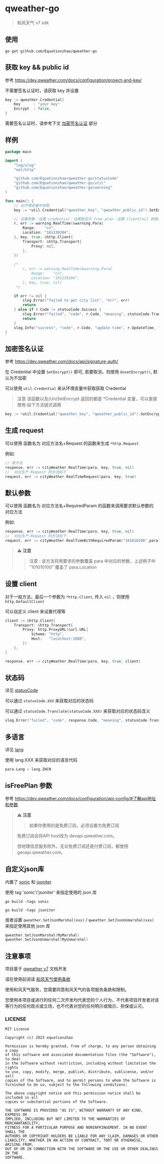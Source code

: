 # qweather-go

> 和风天气 v7 sdk

## 使用

```shell
go get github.com/Equationzhao/qweather-go
```

## 获取 key && public id

参考 https://dev.qweather.com/docs/configuration/project-and-key/

不需要签名认证时，请获取 key 并设置
```go
key := qweather.Credential{
    Key      : "your key"
    Encrypt  : false,
}
```

需要签名认证时，请参考下文 [加密签名认证](#加密签名认证) 部分

## 样例

```go
package main

import (
	"log/slog"
	"net/http"

	"github.com/Equationzhao/qweather-go/statusCode"
	"github.com/Equationzhao/qweather-go/util"
	"github.com/Equationzhao/qweather-go/warning"
)

func main() {
	// 从环境变量中获取
	key := *util.Credential("qweather_key", "qweather_public_id").SetEncrypt()

	// 设置参数｜设置 credential｜设置是否为 free plan｜设置 client(nil 则使用 DefaultClient)
	r, err := warning.RealTime(&warning.Para{
		Range:    "cn",
		Location: "101230204",
	}, key, true, &http.Client{
		Transport: &http.Transport{
			Proxy: nil,
		},
	})
	
	/*
	    r, err := warning.RealTime(&warning.Para{
			Range:    "cn",
			Location: "101230204",
		}, key, true, nil)
	 */

	if err != nil {
		slog.Error("failed to get city list", "err", err)
		return
	} else if r.Code != statusCode.Success {
		slog.Error("failed", "code", r.Code, "meaning", statusCode.Translate(r.Code))
		return
	}
	slog.Info("success", "code", r.Code, "update time", r.UpdateTime, "warning", r.Warning[0].Text)
}
```

## 加密签名认证

参考 https://dev.qweather.com/docs/api/signature-auth/

在 Credential 中设置 `SetEncrypt()` 即可, 若要取消，则使用 `UnsetEncrypt()`, 默认为不加密

可以使用 `util.Credential` 来从环境变量中获取获取 Credential

> 注意 该函数以及(Un)SetEncrypt 返回的都是 *Credential 变量，可以直接使用 如下方法链式调用

```go
key := *util.Credential("qweather_key", "qweather_public_id").SetEncrypt()
```

## 生成 request

可以使用 函数名为 对应方法名+Request 的函数来生成 `*http.Request`

例如:
```go
// 原方法
response, err := cityWeather.RealTime(para, key, true, nil)
//  对应生产 Request 的方法如下
request, err := cityWeather.RealTimeRequest(para, key, true)
```

## 默认参数

可以使用 函数名为 对应方法名+RequiredParam 的函数来调用要求默认参数的 对应方法

例如:
```go
response, err := cityWeather.RealTime(para, key, true, nil)
//  对应生产 Request 的方法如下
request, err := cityWeather.RealTimeWithRequiredParam("101010100",para, key, true，nil)
```

> **⚠ 注意**
> 
> > 注意 : 该方法将用要求的参数覆盖 para 中对应的参数，上述例子中 "101010100" 覆盖了 para.Location

## 设置 client

对于一般方法，最后一个参数为 `*http.Client`, 传入 `nil` ，则使用 `http.DefaultClient`

可以自定义 client 来设置代理等

```go
client := &http.Client{
    Transport: &http.Transport{
        Proxy: http.ProxyURL(&url.URL{
            Scheme: "http",
            Host:   "localhost:1080",
        })
    },
}

response, err := cityWeather.RealTime(para, key, true, client)
```

## 状态码

详见 [statusCode](statusCode/README.md)

可以通过 `statusCode.XXX` 来获取对应的状态码

可以通过 `statusCode.Translate(statusCode.XXX)` 来获取对应的状态码含义

```go
slog.Error("failed", "code", response.Code, "meaning", statusCode.Translate(response.Code))
```

## 多语言

详见 [lang](lang/README.md)

使用 lang.XXX 来获取对应的语言代码

```go
para.Lang = lang.ZHCN
```

## isFreePlan 参数

参考 https://dev.qweather.com/docs/configuration/api-config/#了解api地址和参数

> **⚠ 注意**
> 
> >如果你使用的是免费订阅，必须设置为免费订阅
> 
>  免费订阅会将API host改为 devapi.qweather.com。
> 
>  但地理信息服务除外，无论免费订阅还是付费订阅，都使用geoapi.qweather.com。

##  自定义json库

内置了 [sonic](https://github.com/bytedance/sonic) 和 [jsoniter](https://github.com/json-iterator/go)

使用 tag 'sonic'/'jsoniter' 来指定使用的 json 库

```shell
go build -tags sonic
```

```shell
go build -tags jsoniter
```

或者设置 `qweather.SetJsonMarshal(xxx)` / `qweather.SetJsonUnmarshal(xxx)` 来指定使用其他 json 库

```go
qweather.SetJsonMarshal(MyMarshal)
qweather.SetJsonUnmarshal(MyUnmarshal)
```

## 注意事项

项目基于 [qweather v7](https://dev.qweather.com/docs/) 文档开发

请在使用前阅读 [和风天气使用条款](https://dev.qweather.com/docs/terms/)

使用和风天气服务，您需要同意和风天气的各项服务条款和限制。

您使用本项目或进行的任何二次开发均代表您的个人行为，不代表项目开发者对该等行为的任何观点或立场，也不代表对您的任何明示或暗示、担保或认可。

### LICENSE

```text
MIT License

Copyright (c) 2023 equationzhao

Permission is hereby granted, free of charge, to any person obtaining a copy
of this software and associated documentation files (the "Software"), to deal
in the Software without restriction, including without limitation the rights
to use, copy, modify, merge, publish, distribute, sublicense, and/or sell
copies of the Software, and to permit persons to whom the Software is
furnished to do so, subject to the following conditions:

The above copyright notice and this permission notice shall be included in all
copies or substantial portions of the Software.

THE SOFTWARE IS PROVIDED "AS IS", WITHOUT WARRANTY OF ANY KIND, EXPRESS OR
IMPLIED, INCLUDING BUT NOT LIMITED TO THE WARRANTIES OF MERCHANTABILITY,
FITNESS FOR A PARTICULAR PURPOSE AND NONINFRINGEMENT. IN NO EVENT SHALL THE
AUTHORS OR COPYRIGHT HOLDERS BE LIABLE FOR ANY CLAIM, DAMAGES OR OTHER
LIABILITY, WHETHER IN AN ACTION OF CONTRACT, TORT OR OTHERWISE, ARISING FROM,
OUT OF OR IN CONNECTION WITH THE SOFTWARE OR THE USE OR OTHER DEALINGS IN THE
SOFTWARE.
```